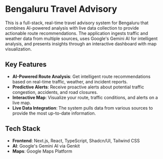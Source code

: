 # Bengaluru Travel Advisory

This is a full-stack, real-time travel advisory system for Bengaluru that combines AI-powered analysis with live data collection to provide actionable route recommendations. The application ingests traffic and weather data from multiple sources, uses Google's Gemini AI for intelligent analysis, and presents insights through an interactive dashboard with map visualization.

## Key Features

- **AI-Powered Route Analysis**: Get intelligent route recommendations based on real-time traffic, weather, and incident reports.
- **Predictive Alerts**: Receive proactive alerts about potential traffic congestion, accidents, and road closures.
- **Interactive Map**: Visualize your route, traffic conditions, and alerts on a live map.
- **Live Data Integration**: The system pulls data from various sources to provide the most up-to-date information.

## Tech Stack

- **Frontend**: Next.js, React, TypeScript, Shadcn/UI, Tailwind CSS
- **AI**: Google's Gemini AI via Genkit
- **Maps**: Google Maps Platform
